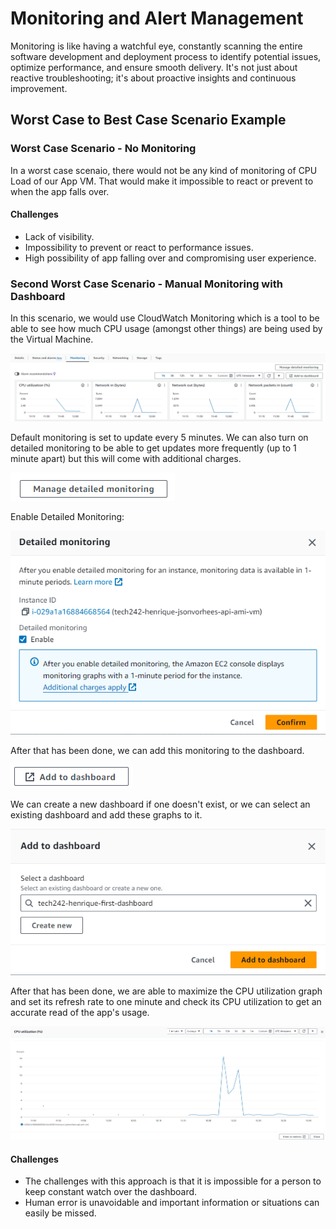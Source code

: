 # Monitoring and Alert Management


 Monitoring is like having a watchful eye, constantly scanning the entire software development and deployment process to identify potential issues, optimize performance, and ensure smooth delivery. It's not just about reactive troubleshooting; it's about proactive insights and continuous improvement.

## Worst Case to Best Case Scenario Example

### Worst Case Scenario - No Monitoring

In a worst case scenaio, there would not be any kind of monitoring of CPU Load of our App VM. That would make it impossible to react or prevent to when the app falls over.

#### Challenges

* Lack of visibility.
* Impossibility to prevent or react to performance issues.
* High possibility of app falling over and compromising user experience.

### Second Worst Case Scenario - Manual Monitoring with Dashboard

In this scenario, we would use CloudWatch Monitoring which is a tool to be able to see how much CPU usage (amongst other things) are being used by the Virtual Machine.

![Screenshot-monitoring.png](../readme-images/Screenshot-monitoring.png)

Default monitoring is set to update every 5 minutes.
We can also turn on detailed monitoring to be able to get updates more frequently (up to 1 minute apart) but this will come with additional charges.

![Screenshot-manage detailed-monitoring.png](<../readme-images/Screenshot-manage detailed-monitoring.png>)

Enable Detailed Monitoring:

![Screenshot-enable-detailed-monitoring.png](../readme-images/Screenshot-enable-detailed-monitoring.png)

After that has been done, we can add this monitoring to the dashboard.

![Screenshot-add-to-dashboard.png](../readme-images/Screenshot-add-to-dashboard.png)

We can create a new dashboard if one doesn't exist, or we can select an existing dashboard and add these graphs to it.

![Screenshot-create-add-dashboard.png](../readme-images/Screenshot-create-add-dashboard.png)

After that has been done, we are able to maximize the CPU utilization graph and set its refresh rate to one minute and check its CPU utilization to get an accurate read of the app's usage.

![Screenshot-cpu-graph.png](../readme-images/Screenshot-cpu-graph.png)

#### Challenges

* The challenges with this approach is that it is impossible for a person to keep constant watch over the dashboard.
* Human error is unavoidable and important information or situations can easily be missed.



